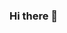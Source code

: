 ### Hi there 👋

<!--
**ubden/ubden** is a ✨ _special_ ✨ repository because its `README.md` (this file) appears on your GitHub profile.

Here are some ideas to get you started:


- 🔭 Şu anda üzerinde çalışıyorum ...


- 🌱 Şu anda öğreniyorum ... 


- 👯 İşbirliği yapmak istiyorum ... 


- 🤔 Yardım arıyorum ...


- 💬 Bana sor ... 


- 📫 Bana nasıl ulaşılır: ... 


- 😄 Zamirler: ... 


- ⚡ Eğlenceli gerçek: ... 


-->
